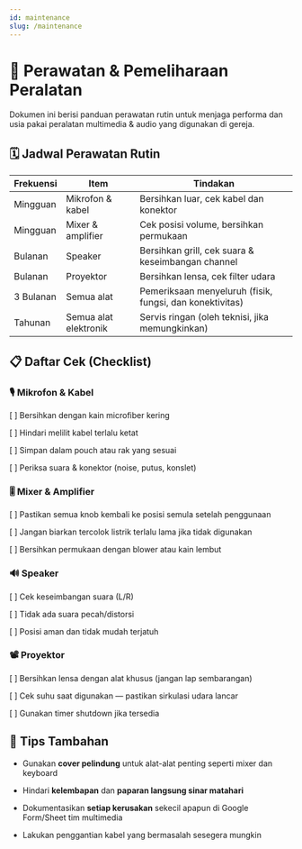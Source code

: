 ```yaml
---
id: maintenance
slug: /maintenance
---
```


# 🧰 Perawatan & Pemeliharaan Peralatan

Dokumen ini berisi panduan perawatan rutin untuk menjaga performa dan usia pakai peralatan multimedia & audio yang digunakan di gereja.

## 🗓️ Jadwal Perawatan Rutin

| Frekuensi | Item                  | Tindakan                                                 |
| --------- | --------------------- | -------------------------------------------------------- |
| Mingguan  | Mikrofon & kabel      | Bersihkan luar, cek kabel dan konektor                   |
| Mingguan  | Mixer & amplifier     | Cek posisi volume, bersihkan permukaan                   |
| Bulanan   | Speaker               | Bersihkan grill, cek suara & keseimbangan channel        |
| Bulanan   | Proyektor             | Bersihkan lensa, cek filter udara                        |
| 3 Bulanan | Semua alat            | Pemeriksaan menyeluruh (fisik, fungsi, dan konektivitas) |
| Tahunan   | Semua alat elektronik | Servis ringan (oleh teknisi, jika memungkinkan)          |

## 📋 Daftar Cek (Checklist)

### 🎙️ Mikrofon & Kabel

\[ ] Bersihkan dengan kain microfiber kering

\[ ] Hindari melilit kabel terlalu ketat

\[ ] Simpan dalam pouch atau rak yang sesuai

\[ ] Periksa suara & konektor (noise, putus, konslet)

### 🎚️ Mixer & Amplifier

\[ ] Pastikan semua knob kembali ke posisi semula setelah penggunaan

\[ ] Jangan biarkan tercolok listrik terlalu lama jika tidak digunakan

\[ ] Bersihkan permukaan dengan blower atau kain lembut

### 🔊 Speaker

\[ ] Cek keseimbangan suara (L/R)

\[ ] Tidak ada suara pecah/distorsi

\[ ] Posisi aman dan tidak mudah terjatuh

### 📽️ Proyektor

\[ ] Bersihkan lensa dengan alat khusus (jangan lap sembarangan)

\[ ] Cek suhu saat digunakan — pastikan sirkulasi udara lancar

\[ ] Gunakan timer shutdown jika tersedia

## 🚨 Tips Tambahan

- Gunakan **cover pelindung** untuk alat-alat penting seperti mixer dan keyboard

- Hindari **kelembapan** dan **paparan langsung sinar matahari**

- Dokumentasikan **setiap kerusakan** sekecil apapun di Google Form/Sheet tim multimedia

- Lakukan penggantian kabel yang bermasalah sesegera mungkin
